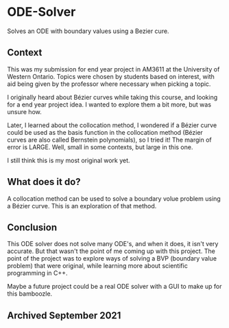# ODE-Solver
Solves an ODE with boundary values using a Bezier cure.

## Context

This was my submission for end year project in AM3611 at the University of Western Ontario. Topics were chosen by students based on interest, with aid being given by the professor where necessary when picking a topic. 

I originally heard about Bézier curves while taking this course, and looking for a end year project idea. I wanted to explore them a bit more, but was unsure how.

Later, I learned about the collocation method, I wondered if a Bézier curve could be used as the basis function in the collocation method (Bézier curves are also called Bernstein polynomials), so I tried it! The margin of error is LARGE. Well, small in some contexts, but large in this one.

I still think this is my most original work yet.

## What does it do?

A collocation method can be used to solve a boundary volue problem using a Bézier curve. This is an exploration of that method.

## Conclusion 

This ODE solver does not solve many ODE's, and when it does, it isn't very accurate. But that wasn't the point of me coming up with this project. The point of the project was to explore ways of solving a BVP (boundary value problem) that were original, while learning more about scientific programming in C++.

Maybe a future project could be a real ODE solver with a GUI to make up for this bamboozle.

## Archived September 2021


